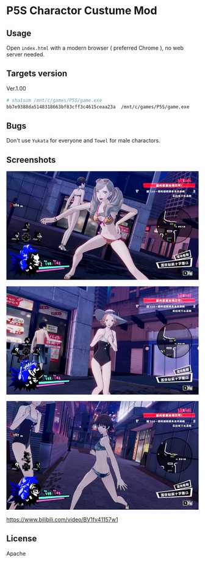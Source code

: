 # P5S Charactor Custume Mod

## Usage

Open `index.html` with a modern browser ( preferred Chrome ), no web server needed.

## Targets version

Ver.1.00

```bash
# sha1sum /mnt/c/games/P5S/game.exe
bb7e9388da5148318663bf83cff3c4615ceaa23a  /mnt/c/games/P5S/game.exe
```

## Bugs

Don't use `Yukata` for everyone and `Towel` for male charactors.

## Screenshots

![1.jpg](./1.jpg)

![2.jpg](./2.jpg)

![3.jpg](./3.jpg)

<https://www.bilibili.com/video/BV1fv41157w1>

## License

Apache
